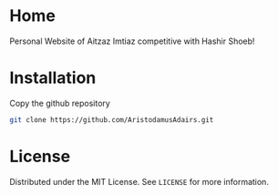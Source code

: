 # Home
Personal Website of Aitzaz Imtiaz competitive with Hashir Shoeb!

# Installation
Copy the github repository
```sh
git clone https://github.com/AristodamusAdairs.git
```

# License
Distributed under the MIT License. See `LICENSE` for more information.

